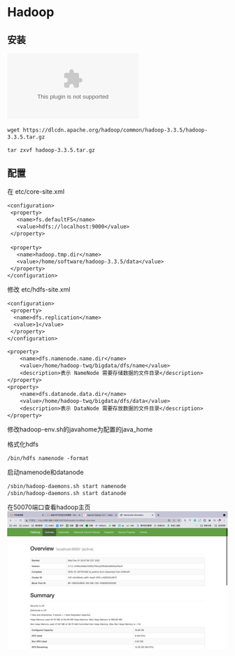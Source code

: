 # Hadoop

## 安装

![官网地址](https://www.apache.org/dyn/closer.cgi/hadoop/common/hadoop-3.3.5/hadoop-3.3.5.tar.gz)

```shell
wget https://dlcdn.apache.org/hadoop/common/hadoop-3.3.5/hadoop-3.3.5.tar.gz
```

```shell
tar zxvf hadoop-3.3.5.tar.gz
```

## 配置

在 etc/core-site.xml

```shell
<configuration>
 <property>
   <name>fs.defaultFS</name>
   <value>hdfs://localhost:9000</value>
 </property>

 <property>
   <name>hadoop.tmp.dir</name>
   <value>/home/software/hadoop-3.3.5/data</value>
 </property>
</configuration>
```

修改 etc/hdfs-site.xml

```shell
<configuration>
 <property>
  <name>dfs.replication</name>
  <value>1</value>
 </property>
</configuration>
```

```shell
<property>
    <name>dfs.namenode.name.dir</name>
    <value>/home/hadoop-twq/bigdata/dfs/name</value>
    <description>表示 NameNode 需要存储数据的文件目录</description>
</property>
<property>
    <name>dfs.datanode.data.dir</name>
    <value>/home/hadoop-twq/bigdata/dfs/data</value>
    <description>表示 DataNode 需要存放数据的文件目录</description>
</property>
```


 修改hadoop-env.sh的javahome为配置的java_home



 格式化hdfs
 ```shell
/bin/hdfs namenode -format
 ```

 启动namenode和datanode
 ```shell
 /sbin/hadoop-daemons.sh start namenode
 /sbin/hadoop-daemons.sh start datanode
 ```

 在50070端口查看hadoop主页
![hadoopo](./hadoop.png)
